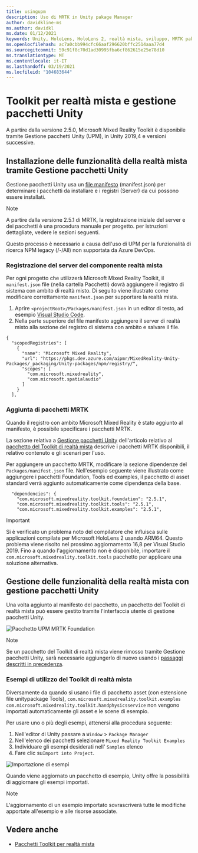 ```yaml
---
title: usingupm
description: Uso di MRTK in Unity pakage Manager
author: davidkline-ms
ms.author: davidkl
ms.date: 01/12/2021
keywords: Unity, HoloLens, HoloLens 2, realtà mista, sviluppo, MRTK pakages,
ms.openlocfilehash: ac7a0cbb994cfc66aaf296620bffc2514aaa77d4
ms.sourcegitcommit: 59c91f8c70d1ad30995fba6cf862615e25e78d10
ms.translationtype: MT
ms.contentlocale: it-IT
ms.lasthandoff: 03/19/2021
ms.locfileid: "104683644"
---
```

# <a name="mixed-reality-toolkit-and-unity-package-manager"></a>Toolkit per realtà mista e gestione pacchetti Unity

A partire dalla versione 2.5.0, Microsoft Mixed Reality Toolkit è disponibile tramite Gestione pacchetti Unity (UPM), in Unity 2019,4 e versioni successive.

## <a name="installing-mixed-reality-features-using-the-unity-package-manager"></a>Installazione delle funzionalità della realtà mista tramite Gestione pacchetti Unity

Gestione pacchetti Unity usa un [file manifesto](https://docs.unity3d.com/Manual/upm-manifestPkg.html) (manifest.json) per determinare i pacchetti da installare e i registri (Server) da cui possono essere installati.

> [!Note]
> A partire dalla versione 2.5.1 di MRTK, la registrazione iniziale del server e dei pacchetti è una procedura manuale per progetto. per istruzioni dettagliate, vedere le sezioni seguenti.
>
> Questo processo è necessario a causa dell'uso di UPM per la funzionalità di ricerca NPM legacy (/-/All) non supportata da Azure DevOps.

### <a name="registering-the-mixed-reality-component-server"></a>Registrazione del server del componente realtà mista

Per ogni progetto che utilizzerà Microsoft Mixed Reality Toolkit, il `manifest.json` file (nella cartella Pacchetti) dovrà aggiungere il registro di sistema con ambito di realtà misto. Di seguito viene illustrato come modificare correttamente `manifest.json` per supportare la realtà mista.

1. Aprire `<projectRoot>/Packages/manifest.json` in un editor di testo, ad esempio [Visual Studio Code](https://code.visualstudio.com/).
1. Nella parte superiore del file manifesto aggiungere il server di realtà misto alla sezione del registro di sistema con ambito e salvare il file.

```
{
  "scopedRegistries": [
    {
      "name": "Microsoft Mixed Reality",
      "url": "https://pkgs.dev.azure.com/aipmr/MixedReality-Unity-Packages/_packaging/Unity-packages/npm/registry/",
      "scopes": [
        "com.microsoft.mixedreality",
        "com.microsoft.spatialaudio"
      ]
    }
  ],
```

### <a name="adding-mrtk-packages"></a>Aggiunta di pacchetti MRTK

Quando il registro con ambito Microsoft Mixed Reality è stato aggiunto al manifesto, è possibile specificare i pacchetti MRTK.

La sezione relativa a [Gestione pacchetti Unity](../packages-releases/MRTK_Packages.md#unity-package-manager) dell'articolo relativo al [pacchetto del Toolkit di realtà mista](../packages-releases/MRTK_Packages.md) descrive i pacchetti MRTK disponibili, il relativo contenuto e gli scenari per l'uso.

Per aggiungere un pacchetto MRTK, modificare la sezione dipendenze del `Packages/manifest.json` file. Nell'esempio seguente viene illustrato come aggiungere i pacchetti Foundation, Tools ed examples, il pacchetto di asset standard verrà aggiunto automaticamente come dipendenza della base.

```
  "dependencies": {
    "com.microsoft.mixedreality.toolkit.foundation": "2.5.1",
    "com.microsoft.mixedreality.toolkit.tools": "2.5.1",
    "com.microsoft.mixedreality.toolkit.examples": "2.5.1",
```

> [!IMPORTANT]
> Si è verificato un problema noto del compilatore che influisca sulle applicazioni compilate per Microsoft HoloLens 2 usando ARM64. Questo problema viene risolto nel prossimo aggiornamento 16,8 per Visual Studio 2019. Fino a quando l'aggiornamento non è disponibile, importare il `com.microsoft.mixedreality.toolkit.tools` pacchetto per applicare una soluzione alternativa.

## <a name="managing-mixed-reality-features-with-the-unity-package-manager"></a>Gestione delle funzionalità della realtà mista con gestione pacchetti Unity

Una volta aggiunto al manifesto del pacchetto, un pacchetto del Toolkit di realtà mista può essere gestito tramite l'interfaccia utente di gestione pacchetti Unity.

![Pacchetto UPM MRTK Foundation](../features/images/packaging/MRTK_FoundationUPM.png)

> [!Note]
> Se un pacchetto del Toolkit di realtà mista viene rimosso tramite Gestione pacchetti Unity, sarà necessario aggiungerlo di nuovo usando i [passaggi descritti in precedenza](#adding-mrtk-packages).

### <a name="using-mixed-reality-toolkit-examples"></a>Esempi di utilizzo del Toolkit di realtà mista

Diversamente da quando si usano i file di pacchetto asset (con estensione file unitypackage Tools), `com.microsoft.mixedreality.toolkit.examples` `com.microsoft.mixedreality.toolkit.handphysicsservice` non vengono importati automaticamente gli asset e le scene di esempio.

Per usare uno o più degli esempi, attenersi alla procedura seguente:

1. Nell'editor di Unity passare a `Window` > `Package Manager`
1. Nell'elenco dei pacchetti selezionare `Mixed Reality Toolkit Examples`
1. Individuare gli esempi desiderati nell' `Samples` elenco
1. Fare clic su`Import into Project`.

![Importazione di esempi](../features/images/packaging/MRTK_ExamplesUpm.png)

Quando viene aggiornato un pacchetto di esempio, Unity offre la possibilità di aggiornare gli esempi importati.

> [!Note]
> L'aggiornamento di un esempio importato sovrascriverà tutte le modifiche apportate all'esempio e alle risorse associate.

## <a name="see-also"></a>Vedere anche

- [Pacchetti Toolkit per realtà mista](../packages-releases/MRTK_Packages.md)
